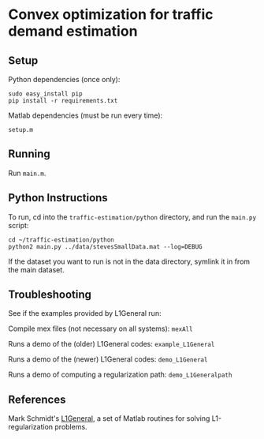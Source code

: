 Convex optimization for traffic demand estimation
====================


Setup
-----
Python dependencies (once only):

    sudo easy_install pip
    pip install -r requirements.txt

Matlab dependencies (must be run every time):

    setup.m

Running
-----
Run `main.m`.

Python Instructions
-------------------
To run, cd into the `traffic-estimation/python` directory, and run the `main.py`
script:
```
cd ~/traffic-estimation/python
python2 main.py ../data/stevesSmallData.mat --log=DEBUG
```
If the dataset you want to run is not in the data directory, symlink it in
from the main dataset.

Troubleshooting
--------
See if the examples provided by L1General run:

Compile mex files (not necessary on all systems): `mexAll`                

Runs a demo of the (older) L1General codes: `example_L1General`

Runs a demo of the (newer) L1General codes: `demo_L1General`

Runs a demo of computing a regularization path: `demo_L1Generalpath`

References
--------
Mark Schmidt's [L1General](http://www.di.ens.fr/~mschmidt/Software/L1General.html), a set of Matlab routines for solving L1-regularization problems. 
